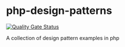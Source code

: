 # php-design-patterns

[![Quality Gate Status](https://sonarcloud.io/api/project_badges/measure?project=php-design-patterns&metric=alert_status)](https://sonarcloud.io/dashboard?id=php-design-patterns)

A collection of design pattern examples in php